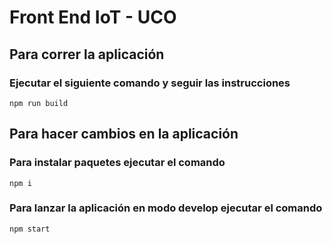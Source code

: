# Front End IoT - UCO

## Para correr la aplicación

### Ejecutar el siguiente comando y seguir las instrucciones

`npm run build`

## Para hacer cambios en la aplicación

### Para instalar paquetes ejecutar el comando

`npm i`

### Para lanzar la aplicación en modo develop ejecutar el comando

`npm start`
